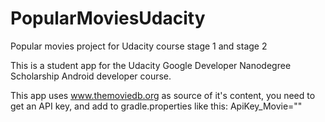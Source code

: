 # PopularMoviesUdacity

Popular movies project for Udacity course stage 1 and stage 2

This is a student app for the Udacity Google Developer Nanodegree Scholarship Android developer course.

This app uses www.themoviedb.org as source of it's content, you need to get an API key, and add to gradle.properties like this: ApiKey_Movie="<Key>" 
  
  


